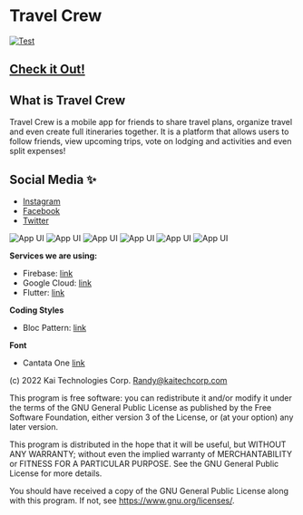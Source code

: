 # Travel Crew

[![Test](https://github.com/kaitech-corp/travelcrew/actions/workflows/flutter-action.yml/badge.svg)](https://github.com/kaitech-corp/travelcrew/actions/workflows/flutter-action.yml)

## [Check it Out!](https://www.travelcrew.app)

## What is Travel Crew
Travel Crew is a mobile app for friends to share travel plans, organize travel and even 
create full itineraries together. It is a platform that allows users to follow friends, 
view upcoming trips, vote on lodging and activities and even split expenses!

## Social Media ✨
- [Instagram](https://www.instagram.com/travelcrew_kt/)
- [Facebook](https://fb.me/TravelCrew.KT)
- [Twitter](https://twitter.com/TravelCrew_kt)

![App UI](doc/IMG_5112.PNG)
![App UI](doc/IMG_5113.PNG)
![App UI](doc/IMG_5114.PNG)
![App UI](doc/IMG_5115.PNG)
![App UI](doc/IMG_5116.PNG)
![App UI](doc/IMG_5117.PNG)

**Services we are using:**

- Firebase: [link](https://firebase.google.com)
- Google Cloud: [link](https://cloud.google.com)
- Flutter: [link](https://flutter.dev)

**Coding Styles**
- Bloc Pattern: [link](https://pub.dev/packages/bloc)

**Font**
- Cantata One [link](https://fonts.google.com/specimen/Cantata+One)

(c) 2022 Kai Technologies Corp. <Randy@kaitechcorp.com> 

This program is free software: you can redistribute it and/or modify it under the terms of the GNU General Public License as published by the Free Software Foundation, either version 3 of the License, or (at your option) any later version.

This program is distributed in the hope that it will be useful, but WITHOUT ANY WARRANTY; without even the implied warranty of MERCHANTABILITY or FITNESS FOR A PARTICULAR PURPOSE. See the GNU General Public License for more details.

You should have received a copy of the GNU General Public License along with this program. If not, see <https://www.gnu.org/licenses/>.
